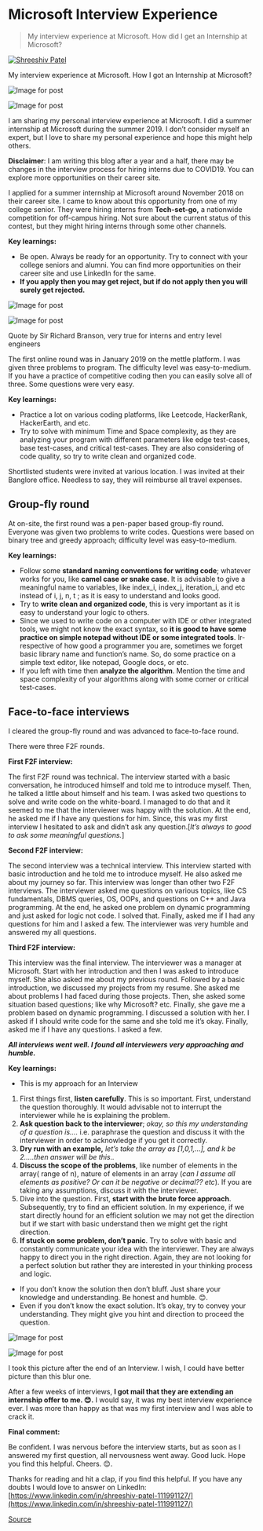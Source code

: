 # Microsoft Interview Experience

> My interview experience at Microsoft. How did I get an Internship at Microsoft?

[![Shreeshiv Patel](https://miro.medium.com/fit/c/56/56/1*RC57DE8oDQ40CsKg0PCjpg.jpeg)](chrome-extension://cjedbglnccaioiolemnfhjncicchinao/?source=post_page-----7e3ef6fb9277--------------------------------)

My interview experience at Microsoft. How I got an Internship at Microsoft?

![Image for post](https://miro.medium.com/max/60/0*8ibGwXMEP0bg4H_-.png?q=20)

![Image for post](https://miro.medium.com/max/1920/0*8ibGwXMEP0bg4H_-.png)

I am sharing my personal interview experience at Microsoft. I did a summer internship at Microsoft during the summer 2019. I don’t consider myself an expert, but I love to share my personal experience and hope this might help others.

**Disclaimer**: I am writing this blog after a year and a half, there may be changes in the interview process for hiring interns due to COVID19. You can explore more opportunities on their career site.

I applied for a summer internship at Microsoft around November 2018 on their career site. I came to know about this opportunity from one of my college senior. They were hiring interns from **Tech-set-go,** a nationwide competition for off-campus hiring. Not sure about the current status of this contest, but they might hiring interns through some other channels.

**Key learnings:**

*   Be open. Always be ready for an opportunity. Try to connect with your college seniors and alumni. You can find more opportunities on their career site and use LinkedIn for the same.
*   **If you apply then you may get reject, but if do not apply then you will surely get rejected.**

![Image for post](https://miro.medium.com/max/60/1*DxNlIYRy16bKoTUb0aisjw.jpeg?q=20)

![Image for post](https://miro.medium.com/max/2400/1*DxNlIYRy16bKoTUb0aisjw.jpeg)

Quote by Sir Richard Branson, very true for interns and entry level engineers

The first online round was in January 2019 on the mettle platform. I was given three problems to program. The difficulty level was easy-to-medium. If you have a practice of competitive coding then you can easily solve all of three. Some questions were very easy.

**Key learnings:**

*   Practice a lot on various coding platforms, like Leetcode, HackerRank, HackerEarth, and etc.
*   Try to solve with minimum Time and Space complexity, as they are analyzing your program with different parameters like edge test-cases, base test-cases, and critical test-cases. They are also considering of code quality, so try to write clean and organized code.

Shortlisted students were invited at various location. I was invited at their Banglore office. Needless to say, they will reimburse all travel expenses.

Group-fly round
---------------

At on-site, the first round was a pen-paper based group-fly round. Everyone was given two problems to write codes. Questions were based on binary tree and greedy approach; difficulty level was easy-to-medium.

**Key learnings:**

*   Follow some **standard naming conventions for writing code**; whatever works for you, like **camel case or snake case**. It is advisable to give a meaningful name to variables, like index\_i, index\_j, iteration\_i, and etc instead of i, j, n, t ; as it is easy to understand and looks good.
*   Try to **write clean and organized code**, this is very important as it is easy to understand your logic to others.
*   Since we used to write code on a computer with IDE or other integrated tools, we might not know the exact syntax, so **it is good to have some practice on simple notepad without IDE or some integrated tools**. Ir-respective of how good a programmer you are, sometimes we forget basic library name and function’s name. So, do some practice on a simple text editor, like notepad, Google docs, or etc.
*   If you left with time then **analyze the algorithm**. Mention the time and space complexity of your algorithms along with some corner or critical test-cases.

Face-to-face interviews
-----------------------

I cleared the group-fly round and was advanced to face-to-face round.

There were three F2F rounds.

**First F2F interview:**

The first F2F round was technical. The interview started with a basic conversation, he introduced himself and told me to introduce myself. Then, he talked a little about himself and his team. I was asked two questions to solve and write code on the white-board. I managed to do that and it seemed to me that the interviewer was happy with the solution. At the end, he asked me if I have any questions for him. Since, this was my first interview I hesitated to ask and didn’t ask any question.\[_It’s always to good to ask some meaningful questions._\]

**Second F2F interview:**

The second interview was a technical interview. This interview started with basic introduction and he told me to introduce myself. He also asked me about my journey so far. This interview was longer than other two F2F interviews. The interviewer asked me questions on various topics, like CS fundamentals, DBMS queries, OS, OOPs, and questions on C++ and Java programming. At the end, he asked one problem on dynamic programming and just asked for logic not code. I solved that. Finally, asked me if I had any questions for him and I asked a few. The interviewer was very humble and answered my all questions.

**Third F2F interview:**

This interview was the final interview. The interviewer was a manager at Microsoft. Start with her introduction and then I was asked to introduce myself. She also asked me about my previous round. Followed by a basic introduction, we discussed my projects from my resume. She asked me about problems I had faced during those projects. Then, she asked some situation based questions; like why Microsoft? etc. Finally, she gave me a problem based on dynamic programming. I discussed a solution with her. I asked if I should write code for the same and she told me it’s okay. Finally, asked me if I have any questions. I asked a few.

**_All interviews went well. I found all interviewers very approaching and humble._**

**Key learnings:**

*   This is my approach for an Interview

1.  First things first, **listen carefully**. This is so important. First, understand the question thoroughly. It would advisable not to interrupt the interviewer while he is explaining the problem.
2.  **Ask question back to the interviewer**; _okay, so this my understanding of a question is…._ i.e. paraphrase the question and discuss it with the interviewer in order to acknowledge if you get it correctly.
3.  **Dry run with an example,** _let’s take the array as \[1,0,1,…\], and k be 2…..then answer will be this.._
4.  **Discuss the scope of the problems**, like number of elements in the array( range of n), nature of elements in an array (_can I assume all elements as positive? Or can it be negative or decimal?? etc_). If you are taking any assumptions, discuss it with the interviewer.
5.  Dive into the question. First, **start with the brute force approach**. Subsequently, try to find an efficient solution. In my experience, if we start directly hound for an efficient solution we may not get the direction but if we start with basic understand then we might get the right direction.
6.  **If stuck on some problem, don’t panic**. Try to solve with basic and constantly communicate your idea with the interviewer. They are always happy to direct you in the right direction. Again, they are not looking for a perfect solution but rather they are interested in your thinking process and logic.

*   If you don’t know the solution then don’t bluff. Just share your knowledge and understanding. Be honest and humble. 😊.
*   Even if you don’t know the exact solution. It’s okay, try to convey your understanding. They might give you hint and direction to proceed the question.

![Image for post](https://miro.medium.com/max/60/1*xulqqGVZ3ZKOLllipzW-9A.jpeg?q=20)

![Image for post](https://miro.medium.com/max/9216/1*xulqqGVZ3ZKOLllipzW-9A.jpeg)

I took this picture after the end of an Interview. I wish, I could have better picture than this blur one.

After a few weeks of interviews, **I got mail that they are extending an internship offer to me. 😊.** I would say, it was my best interview experience ever. I was more than happy as that was my first interview and I was able to crack it.

**Final comment:**

Be confident. I was nervous before the interview starts, but as soon as I answered my first question, all nervousness went away. Good luck. Hope you find this helpful. Cheers. 😊.

Thanks for reading and hit a clap, if you find this helpful. If you have any doubts I would love to answer on LinkedIn: [https://www.linkedin.com/in/shreeshiv-patel-111991127/](https://www.linkedin.com/in/shreeshiv-patel-111991127/)


[Source](https://shreeshivpatel.medium.com/microsoft-interview-experience-7e3ef6fb9277)